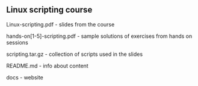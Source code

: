 ## Linux scripting course 

Linux-scripting.pdf - slides from the course

hands-on[1-5]-scripting.pdf - sample solutions of exercises from hands on sessions

scripting.tar.gz - collection of scripts used in the slides

README.md - info about content

docs - website
